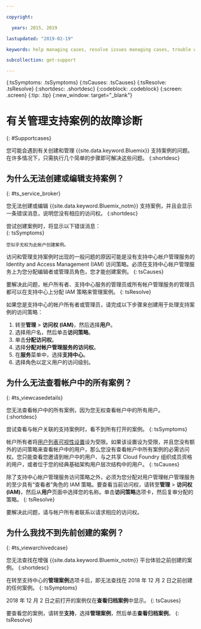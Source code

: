 ```yaml
---

copyright:

  years: 2015, 2019

lastupdated: "2019-02-19"

keywords: help managing cases, resolve issues managing cases, trouble working with cases

subcollection: get-support

---
```



{:tsSymptoms: .tsSymptoms}
{:tsCauses: .tsCauses}
{:tsResolve: .tsResolve}
{:shortdesc: .shortdesc}
{:codeblock: .codeblock}
{:screen: .screen}
{:tip: .tip}
{:new_window: target="_blank"}


# 有关管理支持案例的故障诊断
{: #Supportcases}

您可能会遇到有关创建和管理 {{site.data.keyword.Bluemix}} 支持案例的问题。在许多情况下，只需执行几个简单的步骤即可解决这些问题。
{:shortdesc}

## 为什么无法创建或编辑支持案例？ 
{: #ts_service_broker}

您无法创建或编辑 {{site.data.keyword.Bluemix_notm}} 支持案例，并且会显示一条错误消息，说明您没有相应的访问权。
{:shortdesc}

尝试创建案例时，将显示以下错误消息：   
{: tsSymptoms}

`您似乎无权为此帐户创建案例。`

访问和管理支持案例时出现的一般问题的原因可能是没有支持中心帐户管理服务的 Identity and Access Management (IAM) 访问策略。必须在支持中心帐户管理服务上为您分配编辑者或管理员角色，您才能创建案例。
{: tsCauses}

要解决此问题，帐户所有者、支持中心服务的管理员或所有帐户管理服务的管理员都可以在支持中心上分配 IAM 策略来管理案例。
{: tsResolve}

如果您是支持中心的帐户所有者或管理员，请完成以下步骤来创建用于处理支持案例的访问策略：

1. 转至**管理** &gt; **访问权 (IAM)**，然后选择**用户**。
2. 选择用户名，然后单击**访问策略**。 
3. 单击**分配访问权**。 
4. 选择**分配对帐户管理服务的访问权**。 
5. 在**服务**菜单中，选择**支持中心**。 
6. 选择角色以定义用户的访问级别。 


## 为什么无法查看帐户中的所有案例？
{: #ts_viewcasedetails}

您无法查看帐户中的所有案例，因为您无权查看帐户中的所有用户。
{:shortdesc}

尝试查看与帐户关联的支持案例时，看不到所有打开的案例。
{: tsSymptoms}

帐户所有者将[用户列表可视性设置](/docs/iam?topic=iam-userlistview#userlistview)设为受限。如果该设置设为受限，并且您没有额外的访问策略来查看帐户中的用户，那么您没有查看帐户中所有案例的必需访问权。您只能查看您邀请到帐户中的用户、与之共享 Cloud Foundry 组织成员资格的用户，或者位于您的经典基础架构用户层次结构中的用户。
{: tsCauses}

除了支持中心帐户管理服务访问策略之外，必须为您分配对用户管理帐户管理服务的至少具有“查看者”角色的 IAM 策略。要查看当前访问权，请转至**管理** &gt; **访问权 (IAM)**，然后从**用户**页面中选择您的名称。单击**访问策略**选项卡，然后复审分配的策略。
{: tsResolve}

要解决此问题，请与帐户所有者联系以请求相应的访问权。 

## 为什么我找不到先前创建的案例？ 
{: #ts_viewarchivedcase}

您无法查找在增强 {{site.data.keyword.Bluemix_notm}} 平台体验之前创建的案例。
{:shortdesc}

在转至支持中心的**管理案例**选项卡后，即无法查找在 2018 年 12 月 2 日之前创建的任何案例。
{: tsSymptoms}

2018 年 12 月 2 日之前打开的案例仅在**查看归档案例**中显示。
{: tsCauses}

要查看您的案例，请转至**支持**，选择**管理案例**，然后单击**查看归档案例**。
{: tsResolve} 






